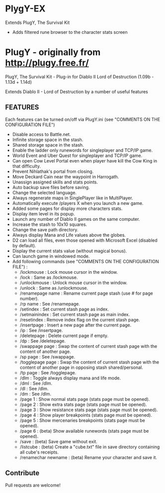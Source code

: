 # PlygY-EX
Extends PlugY, The Survival Kit
* Adds filtered rune browser to the character stats screen

# PlugY - originally from http://plugy.free.fr/
PlugY, The Survival Kit - Plug-in for Diablo II Lord of Destruction (1.09b - 1.13d + 1.14d)

Extends Diablo II - Lord of Destruction by a number of useful features

## FEATURES
Each features can be turned on/off via PlugY.ini (see "COMMENTS ON THE CONFIGURATION FILE")
* Disable access to Battle.net.
* Infinite storage space in the stash.
* Shared storage space in the stash.
* Enable the ladder only runewords for singleplayer and TCP/IP game.
* World Event and Uber Quest for singleplayer and TCP/IP game.
* Can open Cow Level Portal even when player have kill the Cow King in that difficulty.
* Prevent Nihlathak's portal from closing.
* Move Deckard Cain near the waypoint in Harrogath.
* Unassign assigned skills and stats points.
* Auto backup save files before saving.
* Change the selected language.
* Always regenerate maps in SinglePlayer like in MultiPlayer.
* Automatically execute /players X when you launch a new game.
* Added some pages for display more characters stats.
* Display item level in its popup.
* Launch any number of Diablo II games on the same computer.
* Increase the stash to 10x10 squares.
* Change the save path directory.
* Always display Mana and Life values above the globes.
* D2 can load all files, even those opened with Microsoft Excel (disabled by default).
* Display the current stats value (without magical bonus).
* Can launch game in windowed mode.
* Add following commands (see "COMMENTS ON THE CONFIGURATION FILE") :
	* /lockmouse : Lock mouse cursor in the window.
	* /lock : Same as /lockmouse.
	* /unlockmouse : Unlock mouse cursor in the window.
	* /unlock : Same as /unlockmouse.
	* /renamepage name : Rename current page stash (use # for page number).
	* /rp name : See /renamepage.
	* /setindex : Set current stash page as index.
	* /setmainindex : Set current stash page as main index.
	* /resetindex : Remove index flag on the current stash page.
	* /insertpage : Insert a new page after the current page.
	* /ip : See /insertpage.
	* /deletepage : Delete current page if empty.
	* /dp : See /deletepage.
	* /swappage page : Swap the content of current stash page with the content of another page.
	* /sp page : See /swappage.
	* /togglepage page : Swap the content of current stash page with the content of another page in opposing stash shared/personal.
	* /tp page : See /togglepage.
	* /dlm : Toggle always display mana and life mode.
	* /dml : See /dlm.
	* /dl : See /dlm.
	* /dm : See /dlm.
	* /page 1 : Show normal stats page (stats page must be opened).
	* /page 2 : Show extra stats page (stats page must be opened).
	* /page 3 : Show resistance stats page (stats page must be opened).
	* /page 4 : Show player breakpoints (stats page must be opened).
	* /page 5 : Show mercenaries breakpoints (stats page must be opened).
	* /page 6 : (beta) Show available runewords (stats page must be opened).
	* /save : (beta) Save game without exit.
	* /listcube : (beta) Create a "cube.txt" file in save directory containing all cube's receipts.
	* /renamechar newname : (beta) Rename your character and save it.
	
## Contribute
Pull requests are welcome!
